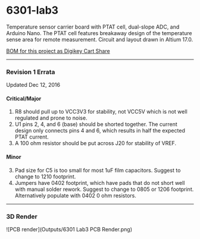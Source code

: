 # 6301-lab3
Temperature sensor carrier board with PTAT cell, dual-slope ADC, and Arduino Nano.
The PTAT cell features breakaway design of the temperature sense area for remote measurement.
Circuit and layout drawn in Altium 17.0.

[BOM for this project as Digikey Cart Share](http://www.digikey.com/short/35444m)

-------

### Revision 1 Errata
Updated Dec 12, 2016

#### Critical/Major
1. R8 should pull up to VCC3V3 for stability, not VCC5V which is not well regulated and prone to noise.
2. U1 pins 2, 4, and 6 (base) should be shorted together. The current design only connects pins 4 and 6, which results in half the expected PTAT current.
3. A 100 ohm resistor should be put across J20 for stability of VREF.

#### Minor
3. Pad size for C5 is too small for most 1uF film capacitors. Suggest to change to 1210 footprint.
4. Jumpers have 0402 footprint, which have pads that do not short well with manual solder rework. Suggest to change to 0805 or 1206 footprint. Alternatively populate with 0402 0 ohm resistors.

-------

### 3D Render

![PCB render](Outputs/6301 Lab3 PCB Render.png)

